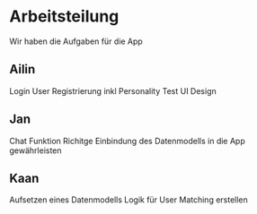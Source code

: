 # Arbeitsteilung
Wir haben die Aufgaben für die App

## Ailin
Login
User Registrierung inkl Personality Test
UI Design

## Jan
Chat Funktion
Richitge Einbindung des Datenmodells in die App gewährleisten

## Kaan
Aufsetzen eines Datenmodells
Logik für User Matching erstellen

